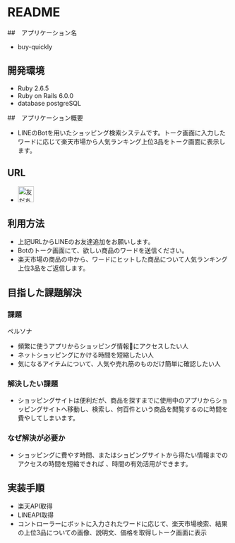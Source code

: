 # README


##　アプリケーション名
- buy-quickly


## 開発環境
- Ruby 2.6.5
- Ruby on Rails 6.0.0
- database postgreSQL


##　アプリケーション概要
- LINEのBotを用いたショッピング検索システムです。トーク画面に入力したワードに応じて楽天市場から人気ランキング上位3品をトーク画面に表示します。


## URL
- <a href="https://lin.ee/Ww3qVe1"><img src="https://scdn.line-apps.com/n/line_add_friends/btn/ja.png" alt="友だち追加" height="36" border="0"></a>


## 利用方法
- 上記URLからLINEのお友達追加をお願いします。
- Botのトーク画面にて、欲しい商品のワードを送信ください。
- 楽天市場の商品の中から、ワードにヒットした商品について人気ランキング上位3品をご返信します。


## 目指した課題解決

### 課題
ペルソナ
- 頻繁に使うアプリからショッピング情報にアクセスしたい人
- ネットショッピングにかける時間を短縮したい人
- 気になるアイテムについて、人気や売れ筋のものだけ簡単に確認したい人

### 解決したい課題
- ショッピングサイトは便利だが、商品を探すまでに使用中のアプリからショッピングサイトへ移動し、検索し、何百件という商品を閲覧するのに時間を費やしてしまいます。

### なぜ解決が必要か
- ショッピングに費やす時間、またはショピングサイトから得たい情報までのアクセスの時間を短縮できれば 、時間の有効活用ができます。


## 実装手順
- 楽天API取得
- LINEAPI取得
- コントローラーにボットに入力されたワードに応じて、楽天市場検索、結果の上位3品についての画像、説明文、価格を取得しトーク画面に表示